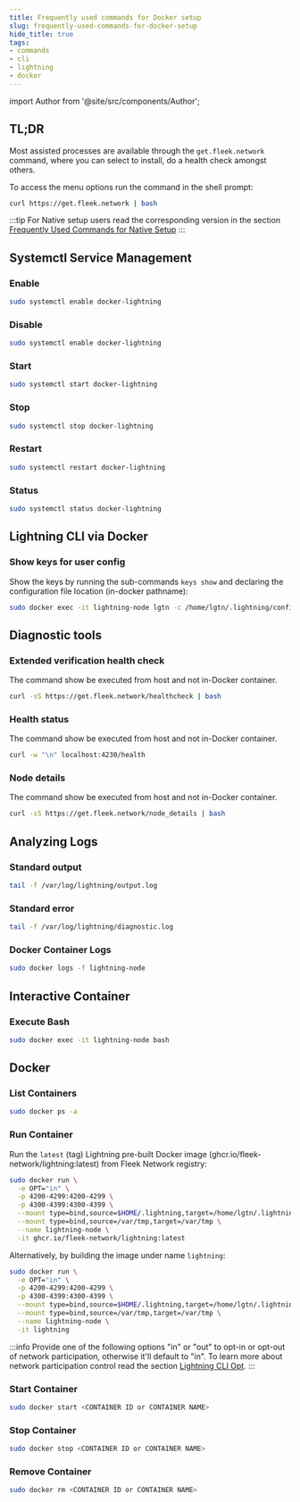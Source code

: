 ```yaml
---
title: Frequently used commands for Docker setup
slug: frequently-used-commands-for-docker-setup
hide_title: true
tags:
- commands
- cli
- lightning
- docker
---
```


import Author from '@site/src/components/Author';

## TL;DR

Most assisted processes are available through the `get.fleek.network` command, where you can select to install, do a health check amongst others.

To access the menu options run the command in the shell prompt:

```sh
curl https://get.fleek.network | bash
```

:::tip
For Native setup users read the corresponding version in the section [Frequently Used Commands for Native Setup](/references/Lightning%20CLI/frequently-used-commands-for-native-setup)
:::

## Systemctl Service Management

### Enable

```sh
sudo systemctl enable docker-lightning
```

### Disable

```sh
sudo systemctl enable docker-lightning
```

### Start

```sh
sudo systemctl start docker-lightning
```

### Stop

```sh
sudo systemctl stop docker-lightning
```

### Restart

```sh
sudo systemctl restart docker-lightning
```

### Status

```sh
sudo systemctl status docker-lightning
```

## Lightning CLI via Docker

### Show keys for user config

Show the keys by running the sub-commands `keys show` and declaring the configuration file location (in-docker pathname):

```sh
sudo docker exec -it lightning-node lgtn -c /home/lgtn/.lightning/config.toml keys show
```

## Diagnostic tools

### Extended verification health check

The command show be executed from host and not in-Docker container.

```sh
curl -sS https://get.fleek.network/healthcheck | bash
```

### Health status

The command show be executed from host and not in-Docker container.

```sh
curl -w "\n" localhost:4230/health
```

### Node details

The command show be executed from host and not in-Docker container.

```sh
curl -sS https://get.fleek.network/node_details | bash
```

## Analyzing Logs

### Standard output

```sh
tail -f /var/log/lightning/output.log
```

### Standard error

```sh
tail -f /var/log/lightning/diagnostic.log
```

### Docker Container Logs

```sh
sudo docker logs -f lightning-node
```

## Interactive Container

### Execute Bash

```sh
sudo docker exec -it lightning-node bash
```

## Docker

### List Containers

```sh
sudo docker ps -a
```

### Run Container

Run the `latest` (tag) Lightning pre-built Docker image (ghcr.io/fleek-network/lightning:latest) from Fleek Network registry:

```sh
sudo docker run \
  -e OPT="in" \
  -p 4200-4299:4200-4299 \
  -p 4300-4399:4300-4399 \
  --mount type=bind,source=$HOME/.lightning,target=/home/lgtn/.lightning \
  --mount type=bind,source=/var/tmp,target=/var/tmp \
  --name lightning-node \
  -it ghcr.io/fleek-network/lightning:latest
```

Alternatively, by building the image under name `lightning`:

```sh
sudo docker run \
  -e OPT="in" \
  -p 4200-4299:4200-4299 \
  -p 4300-4399:4300-4399 \
  --mount type=bind,source=$HOME/.lightning,target=/home/lgtn/.lightning \
  --mount type=bind,source=/var/tmp,target=/var/tmp \
  --name lightning-node \
  -it lightning
```

:::info
Provide one of the following options "in" or "out" to opt-in or opt-out of network participation, otherwise it'll default to "in". To learn more about network participation control read the section [Lightning CLI Opt](/docs/node/lightning-cli/#opt).
:::

### Start Container

```sh
sudo docker start <CONTAINER ID or CONTAINER NAME>
```

### Stop Container

```sh
sudo docker stop <CONTAINER ID or CONTAINER NAME>
```

### Remove Container

```sh
sudo docker rm <CONTAINER ID or CONTAINER NAME>
```

<Author
    name="Helder Oliveira"
    image="https://github.com/heldrida.png"
    title="Software Developer + DX"
    url="https://github.com/heldrida"
/>
